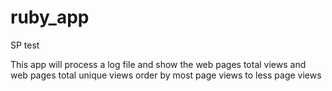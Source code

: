 # ruby_app
SP test

This app will process a log file and show the web pages total views and web pages total unique views order by most page views to less page views

